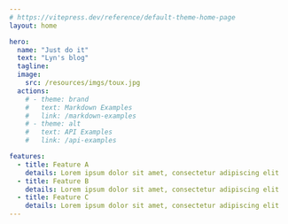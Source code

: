 ```yaml
---
# https://vitepress.dev/reference/default-theme-home-page
layout: home

hero:
  name: "Just do it"
  text: "Lyn's blog"
  tagline: 
  image:
    src: /resources/imgs/toux.jpg
  actions:
    # - theme: brand
    #   text: Markdown Examples
    #   link: /markdown-examples
    # - theme: alt
    #   text: API Examples
    #   link: /api-examples

features:
  - title: Feature A
    details: Lorem ipsum dolor sit amet, consectetur adipiscing elit
  - title: Feature B
    details: Lorem ipsum dolor sit amet, consectetur adipiscing elit
  - title: Feature C
    details: Lorem ipsum dolor sit amet, consectetur adipiscing elit
---
```


